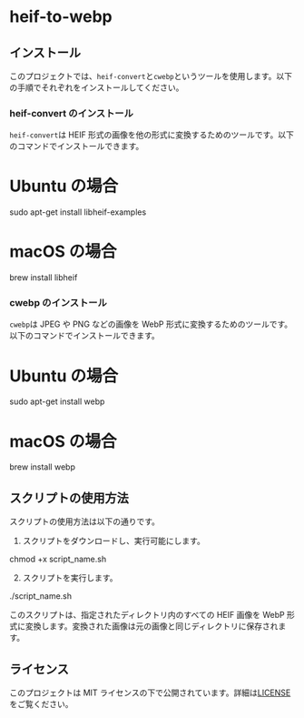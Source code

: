 # heif-to-webp

## インストール

このプロジェクトでは、`heif-convert`と`cwebp`というツールを使用します。以下の手順でそれぞれをインストールしてください。

### heif-convert のインストール

`heif-convert`は HEIF 形式の画像を他の形式に変換するためのツールです。以下のコマンドでインストールできます。

# Ubuntu の場合

sudo apt-get install libheif-examples

# macOS の場合

brew install libheif

### cwebp のインストール

`cwebp`は JPEG や PNG などの画像を WebP 形式に変換するためのツールです。以下のコマンドでインストールできます。

# Ubuntu の場合

sudo apt-get install webp

# macOS の場合

brew install webp

## スクリプトの使用方法

スクリプトの使用方法は以下の通りです。

1. スクリプトをダウンロードし、実行可能にします。

chmod +x script_name.sh

2. スクリプトを実行します。

./script_name.sh

このスクリプトは、指定されたディレクトリ内のすべての HEIF 画像を WebP 形式に変換します。変換された画像は元の画像と同じディレクトリに保存されます。

## ライセンス

このプロジェクトは MIT ライセンスの下で公開されています。詳細は[LICENSE](./LICENSE)をご覧ください。

